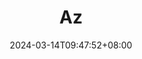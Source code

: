 ---
title: "Az"
description: 
date: 2024-03-14T09:47:52+08:00
image: 
math: 
license: 
hidden: false
comments: true
draft: true
---